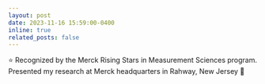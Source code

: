 ```yaml
---
layout: post
date: 2023-11-16 15:59:00-0400
inline: true
related_posts: false
---
```


:star: Recognized by the Merck Rising Stars in Measurement Sciences program. Presented my research at Merck headquarters in Rahway, New Jersey :statue_of_liberty: